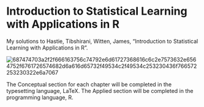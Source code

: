 # **Introduction to Statistical Learning with Applications in R**

My solutions to Hastie, Tibshirani, Witten, James, “Introduction to Statistical Learning with Applications in R”.
 
![687474703a2f2f666163756c74792e6d61727368616c6c2e7573632e6564752f6761726574682d6a616d65732f49534c2f49534c253230436f766572253230322e6a7067](https://user-images.githubusercontent.com/40440123/72383010-7ca93d00-36e8-11ea-943a-71a9d1dd441d.jpeg)

 
The Conceptual section for each chapter will be completed in the typesetting language, LaTeX. The Applied section will be completed in the programming language, R.

